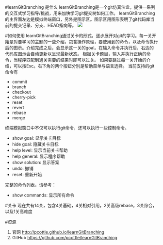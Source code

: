 #learnGitBranching 是什么
learnGitBranching是一个git仿真沙盒，提供一系列的交互式学习指导/挑战，用来加快学习git提交树如何工作。 
learnGitBranching的主界面左边是模拟终端窗口，另外是图示区。图示区用图形表明了git代码库当前的提交记录、分支、HEAD指向等。 
<img src="http://7xjf2l.com2.z0.glb.qiniucdn.com/gitpractice.jpg" class="img-responsive">

#如何使用
learnGitBranching通过关卡的形式，逐步展开对git的学习。每一关开始是对要学习的主题的一些介绍，包含操作原理，要使用到的命令，以及命令执行后的图示。介绍完成之后，会显示这一关的goal。在输入命令并执行后，右边的代码库图示会自动更新以呈现最新状态。
根据关卡题目，输入并执行正确的命令，当程序匹配到通关需要的结果时即可以过关。
如果要跳过每一关开始的介绍，可以按Esc。右下角的两个按钮分别是帮助菜单与语言选择。
当前支持的git命令有
* commit
* branch
* checkout
* cherry-pick
* reset
* revert
* rebase
* merge

终端模拟窗口中不仅可以执行git命令，还可以执行一些控制命令。
* show goal: 显示关卡目标
* hide goal: 隐藏关卡目标
* help level: 显示当前关卡帮助
* help general: 显示程序帮助
* show solution: 显示答案
* undo: 撤销
* reset: 重新开始

完整的命令列表，请参考：
* show commands: 显示所有命令

#关卡
现在共有14关，包含4关基础，4关相对引用，2关高级rebase，3关综合，以及1关高难度

#资源
1. 官网
http://pcottle.github.io/learnGitBranching
2. GitHub
https://github.com/pcottle/learnGitBranching
